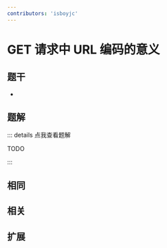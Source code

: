 ```yaml
---
contributors: 'isboyjc'
---
```


# GET 请求中 URL 编码的意义


## 题干

- 



## 题解

::: details 点我查看题解

  TODO

:::



## 相同


## 相关


## 扩展

